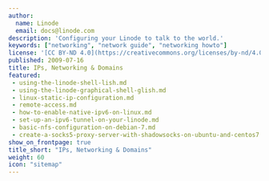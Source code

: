 ```yaml
---
author:
  name: Linode
  email: docs@linode.com
description: 'Configuring your Linode to talk to the world.'
keywords: ["networking", "network guide", "networking howto"]
license: '[CC BY-ND 4.0](https://creativecommons.org/licenses/by-nd/4.0)'
published: 2009-07-16
title: IPs, Networking & Domains
featured:
 - using-the-linode-shell-lish.md
 - using-the-linode-graphical-shell-glish.md
 - linux-static-ip-configuration.md
 - remote-access.md
 - how-to-enable-native-ipv6-on-linux.md
 - set-up-an-ipv6-tunnel-on-your-linode.md
 - basic-nfs-configuration-on-debian-7.md
 - create-a-socks5-proxy-server-with-shadowsocks-on-ubuntu-and-centos7
show_on_frontpage: true
title_short: "IPs, Networking & Domains"
weight: 60
icon: "sitemap"
---
```

